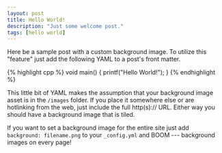 ```yaml
---
layout: post
title: Hello World!
description: "Just some welcome post."
tags: [hello world]
---
```


Here be a sample post with a custom background image. To utilize this "feature" just add the following YAML to a post's front matter.

{% highlight cpp %}
void main()
{
	printf("Hello World!");
}
{% endhighlight %}

This little bit of YAML makes the assumption that your background image asset is in the `/images` folder. If you place it somewhere else or are hotlinking from the web, just include the full http(s):// URL. Either way you should have a background image that is tiled.

If you want to set a background image for the entire site just add `background: filename.png` to your `_config.yml` and BOOM --- background images on every page!
